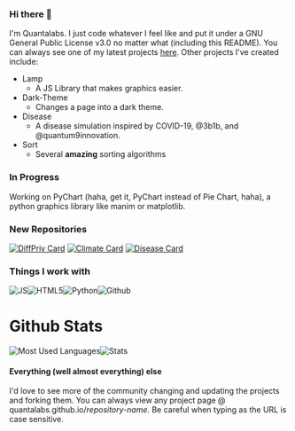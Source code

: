 ### Hi there 👋

I'm Quantalabs. I just code whatever I feel like and put it under a GNU General Public License v3.0 no matter what (including this README). You can always see one of my latest projects [here](https://quantalabs.github.io). Other projects I've created include:

* Lamp
  * A JS Library that makes graphics easier.
* Dark-Theme
  * Changes a page into a dark theme.
* Disease
  * A disease simulation inspired by COVID-19, @3b1b, and @quantum9innovation.
* Sort
  * Several **amazing** sorting algorithms

### In Progress
Working on PyChart (haha, get it, PyChart instead of Pie Chart, haha), a python graphics library like manim or matplotlib.

### New Repositories
[![DiffPriv Card](https://github-readme-stats.vercel.app/api/pin/?username=Quantalabs&repo=DiffPriv&show_owner=true)](https://github.com/Quantalabs/DiffPriv)
[![Climate Card](https://github-readme-stats.vercel.app/api/pin/?username=Quantalabs&repo=Climate&show_owner=true)](https://github.com/Quantalabs/Climate)
[![Disease Card](https://github-readme-stats.vercel.app/api/pin/?username=Quantalabs&repo=Disease&show_owner=true)](https://github.com/Quantalabs/Disease)

### Things I work with
![JS](https://camo.githubusercontent.com/32e66769a9e00b6e99c836103e3cfecea7fa4a54/68747470733a2f2f696d672e736869656c64732e696f2f62616467652f2d4a6176617363726970742d3339353262313f7374796c653d666c61742d737175617265266c6f676f3d6a617661736372697074266c6f676f436f6c6f723d7768697465)![HTML5](https://camo.githubusercontent.com/9572cc116f1378561edc42a0dca150a874f5c9aa/68747470733a2f2f696d672e736869656c64732e696f2f62616467652f2d48544d4c352d6136303934643f7374796c653d666c61742d737175617265266c6f676f3d68746d6c35266c6f676f436f6c6f723d7768697465)![Python](https://camo.githubusercontent.com/495a31936a6d578d2991cd806ab1a4f8b234a2dc/68747470733a2f2f696d672e736869656c64732e696f2f62616467652f2d507974686f6e2d3533313637363f7374796c653d666c61742d737175617265266c6f676f3d707974686f6e266c6f676f436f6c6f723d7768697465)![Github](https://camo.githubusercontent.com/53564ddd122c7997a7409825603e1b20ed2a80d8/68747470733a2f2f696d672e736869656c64732e696f2f62616467652f2d4769746875622d3764313036313f7374796c653d666c61742d737175617265266c6f676f3d676974687562266c6f676f436f6c6f723d7768697465)

# Github Stats

![Most Used Languages](https://github-readme-stats.vercel.app/api/top-langs/?username=Quantalabs)![Stats](https://github-readme-stats.vercel.app/api?username=Quantalabs&show_icons=true)

#### Everything (well almost everything) else

I'd love to see more of the community changing and updating the projects and forking them. You can always view any project page @ quantalabs.github.io/*repository-name*. Be careful when typing as the URL is case sensitive.
